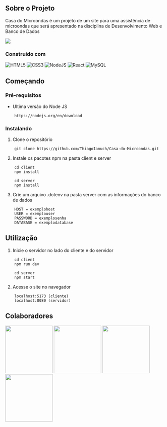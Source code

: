 ## Sobre o Projeto

Casa do Microondas é um projeto de um site para uma assistência de microondas que será apresentado na disciplina de Desenvolvimento Web e Banco de Dados

<img src="https://i.imgur.com/j7mBnyG.png">

### Construido com

![HTML5](https://img.shields.io/badge/html5-%23E34F26.svg?style=for-the-badge&logo=html5&logoColor=white) ![CSS3](https://img.shields.io/badge/css3-%231572B6.svg?style=for-the-badge&logo=css3&logoColor=white) ![NodeJS](https://img.shields.io/badge/node.js-6DA55F?style=for-the-badge&logo=node.js&logoColor=white) ![React](https://img.shields.io/badge/react-%2320232a.svg?style=for-the-badge&logo=react&logoColor=%2361DAFB) ![MySQL](https://img.shields.io/badge/mysql-4479A1.svg?style=for-the-badge&logo=mysql&logoColor=white)

## Começando

### Pré-requisitos

- Ultima versão do Node JS
```
    https://nodejs.org/en/download
```

### Instalando

1. Clone o repositório
```
    git clone https://github.com/ThiagoIanuch/Casa-do-Microondas.git
```

2. Instale os pacotes npm na pasta client e server
```
    cd client
    npm install

    cd server
    npm install
```

3. Crie um arquivo .dotenv na pasta server com as informações do banco de dados
```
    HOST = exemplohost
    USER = exemplouser
    PASSWORD = exemplosenha
    DATABASE = exemplodatabase
```

## Utilização
1. Inicie o servidor no lado do cliente e do servidor
```
    cd client
    npm run dev

    cd server
    npm start
```

2. Acesse o site no navegador
```
    localhost:5173 (cliente)
    localhost:8080 (servidor)
```

## Colaboradores
<a href="https://github.com/ThiagoIanuch"><img src="https://github.com/ThiagoIanuch.png" width="150px"></a> <a href="https://github.com/Henrique-Barbieri"><img src="https://github.com/Henrique-Barbieri.png" width="150px"></a> <a href="https://github.com/GabrielDBarbieri"><img src="https://github.com/GabrielDBarbieri.png" width="150px"></a> <a href="https://github.com/le-leodasilva"><img src="https://github.com/le-leodasilva.png" width="150px"></a>
